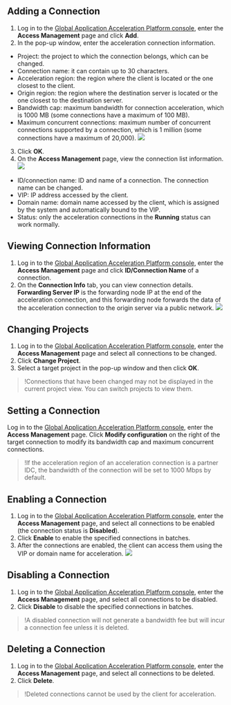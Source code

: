 ## Adding a Connection
1. Log in to the [Global Application Acceleration Platform console](https://console.cloud.tencent.com/gaap), enter the **Access Management** page and click **Add**.
2. In the pop-up window, enter the acceleration connection information.
 - Project: the project to which the connection belongs, which can be changed.
 - Connection name: it can contain up to 30 characters.
 - Acceleration region: the region where the client is located or the one closest to the client.
 - Origin region: the region where the destination server is located or the one closest to the destination server.
 - Bandwidth cap: maximum bandwidth for connection acceleration, which is 1000 MB (some connections have a maximum of 100 MB).
 - Maximum concurrent connections: maximum number of concurrent connections supported by a connection, which is 1 million (some connections have a maximum of 20,000).
![](https://main.qcloudimg.com/raw/d30c08d1cf9dedb12ed805bf731e073f.png)
3. Click **OK**.
4. On the **Access Management** page, view the connection list information.
![](https://main.qcloudimg.com/raw/b326c683b47321704d0269a0eb047f2d.png)
 - ID/connection name: ID and name of a connection. The connection name can be changed.
 - VIP: IP address accessed by the client.
 - Domain name: domain name accessed by the client, which is assigned by the system and automatically bound to the VIP.
 - Status: only the acceleration connections in the **Running** status can work normally.

## Viewing Connection Information
1. Log in to the [Global Application Acceleration Platform console](https://console.cloud.tencent.com/gaap), enter the **Access Management** page and click **ID/Connection Name** of a connection.
2. On the **Connection Info** tab, you can view connection details. **Forwarding Server IP** is the forwarding node IP at the end of the acceleration connection, and this forwarding node forwards the data of the acceleration connection to the origin server via a public network.
![](https://main.qcloudimg.com/raw/0f3097be7c9bb138d4287683a97863d1.png)

## Changing Projects
1. Log in to the [Global Application Acceleration Platform console](https://console.cloud.tencent.com/gaap), enter the **Access Management** page and select all connections to be changed.
2. Click **Change Project**.
3. Select a target project in the pop-up window and then click **OK**.
>!Connections that have been changed may not be displayed in the current project view. You can switch projects to view them.

## Setting a Connection
 Log in to the [Global Application Acceleration Platform console](https://console.cloud.tencent.com/gaap), enter the **Access Management** page. Click **Modify configuration** on the right of the target connection to modify its bandwidth cap and maximum concurrent connections.
>!If the acceleration region of an acceleration connection is a partner IDC, the bandwidth of the connection will be set to 1000 Mbps by default.

## Enabling a Connection
1. Log in to the [Global Application Acceleration Platform console](https://console.cloud.tencent.com/gaap), enter the **Access Management** page, and select all connections to be enabled (the connection status is **Disabled**).
2. Click **Enable** to enable the specified connections in batches.
3. After the connections are enabled, the client can access them using the VIP or domain name for acceleration.
![](https://main.qcloudimg.com/raw/3cc42929cf03bc654c096a8f5d46720a.jpg)

## Disabling a Connection
1. Log in to the [Global Application Acceleration Platform console](https://console.cloud.tencent.com/gaap), enter the **Access Management** page, and select all connections to be disabled.
2. Click **Disable** to disable the specified connections in batches.
>!A disabled connection will not generate a bandwidth fee but will incur a connection fee unless it is deleted.

## Deleting a Connection
1. Log in to the [Global Application Acceleration Platform console](https://console.cloud.tencent.com/gaap), enter the **Access Management** page, and select all connections to be deleted.
2. Click **Delete**.
>!Deleted connections cannot be used by the client for acceleration.

